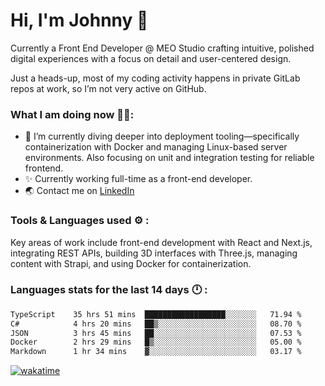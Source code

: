 # Hi, I'm Johnny 👋

Currently a Front End Developer @ MEO Studio crafting intuitive, polished digital experiences with a focus on detail and user-centered design.

Just a heads-up, most of my coding activity happens in private GitLab repos at work, so I’m not very active on GitHub.

### What I am doing now 🧑‍💻:

- 🔭 I’m currently diving deeper into deployment tooling—specifically containerization with Docker and managing Linux-based server environments. Also focusing on unit and integration testing for reliable frontend.
- ✨ Currently working full-time as a front-end developer.
- 🌏 Contact me on [LinkedIn](https://www.linkedin.com/in/johchai/)

### Tools & Languages used ⚙️ :

Key areas of work include front-end development with React and Next.js, integrating REST APIs, building 3D interfaces with Three.js, managing content with Strapi, and using Docker for containerization.

### Languages stats for the last 14 days 🕛 :

<!--START_SECTION:waka-->

```txt
TypeScript    35 hrs 51 mins  ██████████████████░░░░░░░   71.94 %
C#            4 hrs 20 mins   ██▒░░░░░░░░░░░░░░░░░░░░░░   08.70 %
JSON          3 hrs 45 mins   ██░░░░░░░░░░░░░░░░░░░░░░░   07.53 %
Docker        2 hrs 29 mins   █▒░░░░░░░░░░░░░░░░░░░░░░░   05.00 %
Markdown      1 hr 34 mins    ▓░░░░░░░░░░░░░░░░░░░░░░░░   03.17 %
```

<!--END_SECTION:waka-->

[![wakatime](https://wakatime.com/badge/user/0cd14e89-b357-451d-b5c1-4a79286fb5a6.svg)](https://wakatime.com/@0cd14e89-b357-451d-b5c1-4a79286fb5a6)
